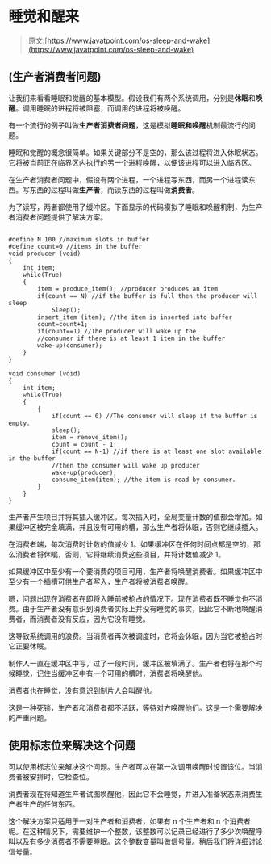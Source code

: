 # 睡觉和醒来

> 原文:[https://www.javatpoint.com/os-sleep-and-wake](https://www.javatpoint.com/os-sleep-and-wake)

## (生产者消费者问题)

让我们来看看睡眠和觉醒的基本模型。假设我们有两个系统调用，分别是**休眠**和**唤醒**。调用睡眠的进程将被阻塞，而调用的进程将被唤醒。

有一个流行的例子叫做**生产者消费者问题**，这是模拟**睡眠和唤醒**机制最流行的问题。

睡眠和觉醒的概念很简单。如果关键部分不是空的，那么该过程将进入休眠状态。它将被当前正在临界区内执行的另一个进程唤醒，以便该进程可以进入临界区。

在生产者消费者问题中，假设有两个进程，一个进程写东西，而另一个进程读东西。写东西的过程叫做**生产者**，而读东西的过程叫做**消费者**。

为了读写，两者都使用了缓冲区。下面显示的代码模拟了睡眠和唤醒机制，为生产者消费者问题提供了解决方案。

```

#define N 100 //maximum slots in buffer 
#define count=0 //items in the buffer 
void producer (void) 
{ 
	int item; 
	while(True)
	{
		item = produce_item(); //producer produces an item 
		if(count == N) //if the buffer is full then the producer will sleep
			Sleep(); 
		insert_item (item); //the item is inserted into buffer
		count=count+1; 
		if(count==1) //The producer will wake up the 
		//consumer if there is at least 1 item in the buffer 
		wake-up(consumer);
	}
}

void consumer (void)
{
	int item; 
	while(True)
	{
		{	
			if(count == 0) //The consumer will sleep if the	buffer is empty. 
			sleep(); 
			item = remove_item(); 
			count = count - 1; 
			if(count == N-1) //if there is at least one slot available in the buffer 
			//then the consumer will wake up producer
			wake-up(producer); 
			consume_item(item); //the item is read by consumer. 
		}
	}
}

```

生产者产生项目并将其插入缓冲区。每次插入时，全局变量计数的值都会增加。如果缓冲区被完全填满，并且没有可用的槽，那么生产者将休眠，否则它继续插入。

在消费者端，每次消费时计数的值减少 1。如果缓冲区在任何时间点都是空的，那么消费者将休眠，否则，它将继续消费这些项目，并将计数值减少 1。

如果缓冲区中至少有一个要消费的项目可用，生产者将唤醒消费者。如果缓冲区中至少有一个插槽可供生产者写入，生产者将被消费者唤醒。

嗯，问题出现在消费者在即将入睡前被抢占的情况下。现在消费者既不睡觉也不消费。由于生产者没有意识到消费者实际上并没有睡觉的事实，因此它不断地唤醒消费者，而消费者没有反应，因为它没有睡觉。

这导致系统调用的浪费。当消费者再次被调度时，它将会休眠，因为当它被抢占时它正要休眠。

制作人一直在缓冲区中写，过了一段时间，缓冲区被填满了。生产者也将在那个时候睡觉，记住当缓冲区中有一个可用的槽时，消费者将唤醒他。

消费者也在睡觉，没有意识到制片人会叫醒他。

这是一种死锁，生产者和消费者都不活跃，等待对方唤醒他们。这是一个需要解决的严重问题。

## 使用标志位来解决这个问题

可以使用标志位来解决这个问题。生产者可以在第一次调用唤醒时设置该位。当消费者被安排时，它检查位。

消费者现在将知道生产者试图唤醒他，因此它不会睡觉，并进入准备状态来消费生产者生产的任何东西。

这个解决方案只适用于一对生产者和消费者，如果有 n 个生产者和 n 个消费者呢。在这种情况下，需要维护一个整数，该整数可以记录已经进行了多少次唤醒呼叫以及有多少消费者不需要睡眠。这个整数变量叫做信号量。稍后我们将详细讨论信号量。